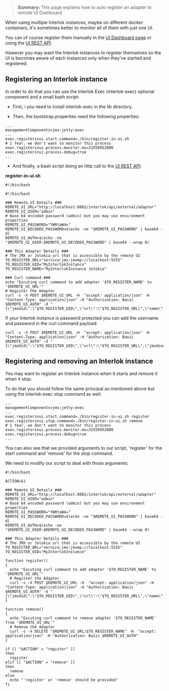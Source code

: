 > **Summary:** This page explains how to auto register an adapter to remote UI Dashboard

When using multiple Interlok instances, maybe on different docker containers, it's sometimes better to monitor all of them with just one UI.

You can of course register them manually in the [UI Dashboard page](/pages/ui/ui-dashboard) or using the [UI REST API](/pages/developer/developer-ui-api).

However you may want the Interlok instances to register themselves so the UI is becomes aware of each instances only when they've started and registered.

## Registering an Interlok instance

In order to do that you can use the Interlok Exec (interlok-exec) optional component and a small bash script:

* First, i you need to install interlok-exec in the lib directory.

* Then, the bootstrap.properties need the following properties: 

```
...
managementComponents=jmx:jetty:exec
...
exec.registerinui.start.command=./bin/register-in-ui.sh
# 1 Year, we don't want to monitor this process
exec.registerinui.process.monitor.ms=31556952000
exec.registerinui.process.debug=true
...
```

* And finally, a bash script doing an http call to the [UI REST API](/pages/developer/developer-ui-api):

**register-in-ui.sh**

```
#!/bin/bash

```

```
#!/bin/bash

### Remote UI Details ###
REMOTE_UI_URL="http://localhost:8082/interlok/api/external/adapter"
REMOTE_UI_USER="admin"
# Base 64 encoded password (admin) but you may use environment properties
REMOTE_UI_PASSWORD="YWRtaW4="
REMOTE_UI_DECODED_PASSWORD=$(echo -ne "$REMOTE_UI_PASSWORD" | base64 -d)
REMOTE_UI_AUTH=$(echo -ne "$REMOTE_UI_USER:$REMOTE_UI_DECODED_PASSWORD" | base64 --wrap 0)

### This Adapter Details ###
# The JMX or Jolokia url that is accessible by the remote UI
TO_REGISTER_URL="service:jmx:jmxmp://localhost:5555"
TO_REGISTER_UID="MyInterlokInstance"
TO_REGISTER_NAME="MyInterlokInstance Jolokia"

### Curl command ###
echo "Excuting curl command to add adapter '$TO_REGISTER_NAME' to '$REMOTE_UI_URL'"
# Register the Adapter
curl -s -X POST $REMOTE_UI_URL -H  "accept: application/json" -H  "Content-Type: application/json" -H "Authorization: Basic $REMOTE_UI_AUTH" -d "{\"jmxUid\":\"$TO_REGISTER_UID\",\"url\":\"$TO_REGISTER_URL\",\"name\":\"$TO_REGISTER_NAME\"}"
```

If your Interlok instance is password protected you can add the username and password in the curl command payload:

```
curl -s -X POST $REMOTE_UI_URL -H  "accept: application/json" -H  "Content-Type: application/json" -H "Authorization: Basic $REMOTE_UI_AUTH" -d "{\"jmxUid\":\"$TO_REGISTER_UID\",\"url\":\"$TO_REGISTER_URL\",\"jmxUsername\":\"$TO_REGISTER_USER\",\"jmxPassword\":\"$TO_REGISTER_PASSWORD\",\"name\":\"$TO_REGISTER_NAME\"}"
```

## Registering and removing an Interlok instance

You may want to register an Interlok instance when it starts and remove it when it stop.

To do that you should follow the same principal as mentioned above but using the interlok-exec stop command as well.

```
...
managementComponents=jmx:jetty:exec
...
exec.registerinui.start.command=./bin/register-in-ui.sh register
exec.registerinui.stop.command=./bin/register-in-ui.sh remove
# 1 Year, we don't want to monitor this process
exec.registerinui.process.monitor.ms=31556952000
exec.registerinui.process.debug=true
...
```

You can also see that we provided arguments to our script, 'register' for the start command and 'remove' for the stop command.

We need to modify our script to deal with those arguments:

```
#!/bin/bash

ACTION=$1

### Remote UI Details ###
REMOTE_UI_URL="http://localhost:8082/interlok/api/external/adapter"
REMOTE_UI_USER="admin"
# Base 64 encoded password (admin) but you may use environment properties
REMOTE_UI_PASSWORD="YWRtaW4="
REMOTE_UI_DECODED_PASSWORD=$(echo -ne "$REMOTE_UI_PASSWORD" | base64 -d)
REMOTE_UI_AUTH=$(echo -ne "$REMOTE_UI_USER:$REMOTE_UI_DECODED_PASSWORD" | base64 --wrap 0)

### This Adapter Details ###
# The JMX or Jolokia url that is accessible by the remote UI
TO_REGISTER_URL="service:jmx:jmxmp://localhost:5555"
TO_REGISTER_UID="MyInterlokInstance"

function register()
{
  echo "Excuting curl command to add adapter '$TO_REGISTER_NAME' to '$REMOTE_UI_URL'"
  # Register the Adapter
  curl -s -X POST $REMOTE_UI_URL -H  "accept: application/json" -H  "Content-Type: application/json" -H "Authorization: Basic $REMOTE_UI_AUTH" -d "{\"jmxUid\":\"$TO_REGISTER_UID\",\"url\":\"$TO_REGISTER_URL\",\"name\":\"$TO_REGISTER_NAME\"}"
}

function remove()
{
  echo "Excuting curl command to remove adapter '$TO_REGISTER_NAME' from '$REMOTE_UI_URL'"
  # Remove the Adapter
  curl -s -X DELETE "$REMOTE_UI_URL/$TO_REGISTER_NAME" -H  "accept: application/json" -H "Authorization: Basic $REMOTE_UI_AUTH"
}

if [[ "$ACTION" = "register" ]]
then
  register
elif [[ "$ACTION" = "remove" ]]
then
  remove
else
  echo "'register' or 'remove' should be provided"
fi
```
